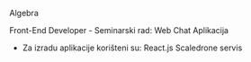 Algebra 

Front-End Developer - Seminarski rad: Web Chat Aplikacija

- Za izradu aplikacije korišteni su: 
React.js
Scaledrone servis